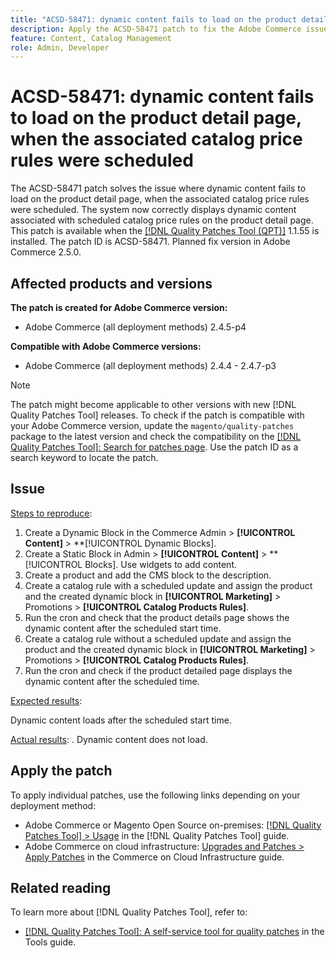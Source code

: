 ```yaml
---
title: "ACSD-58471: dynamic content fails to load on the product detail page, when the associated catalog price rules were scheduled"
description: Apply the ACSD-58471 patch to fix the Adobe Commerce issue where where dynamic content fails to load on the product detail page, when the associated catalog price rules were scheduled.
feature: Content, Catalog Management
role: Admin, Developer
---
```


# ACSD-58471: dynamic content fails to load on the product detail page, when the associated catalog price rules were scheduled

The ACSD-58471 patch solves the issue where dynamic content fails to load on the product detail page, when the associated catalog price rules were scheduled. The system now correctly displays dynamic content associated with scheduled catalog price rules on the product detail page. This patch is available when the [[!DNL Quality Patches Tool (QPT)]](/help/tools/quality-patches-tool/quality-patches-tool-to-self-serve-quality-patches.md) 1.1.55 is installed. The patch ID is ACSD-58471. Planned fix version in Adobe Commerce 2.5.0. 

## Affected products and versions

**The patch is created for Adobe Commerce version:**
* Adobe Commerce (all deployment methods) 2.4.5-p4

**Compatible with Adobe Commerce versions:**
* Adobe Commerce (all deployment methods) 2.4.4 - 2.4.7-p3

>[!NOTE]
>
>The patch might become applicable to other versions with new [!DNL Quality Patches Tool] releases. To check if the patch is compatible with your Adobe Commerce version, update the `magento/quality-patches` package to the latest version and check the compatibility on the [[!DNL Quality Patches Tool]: Search for patches page](https://experienceleague.adobe.com/tools/commerce-quality-patches/index.html). Use the patch ID as a search keyword to locate the patch.

## Issue

<u>Steps to reproduce</u>:

1. Create a Dynamic Block in the Commerce Admin > **[!UICONTROL Content]** > **[!UICONTROL Dynamic Blocks].
1. Create a Static Block in Admin > **[!UICONTROL Content]** >  **[!UICONTROL Blocks]. Use widgets to add content.
1. Create a product and add the CMS block to the description.
1. Create a catalog rule with a scheduled update and assign the product and the created dynamic block in **[!UICONTROL Marketing]** > Promotions > **[!UICONTROL Catalog Products Rules]**.
1. Run the cron and check that the product details page shows the dynamic content after the scheduled start time.
1. Create a catalog rule without a scheduled update and assign the product and the created dynamic block in **[!UICONTROL Marketing]** > Promotions > **[!UICONTROL Catalog Products Rules]**.
1. Run the cron and check if the product detailed page displays the dynamic content after the scheduled time.


<u>Expected results</u>:

Dynamic content loads after the scheduled start time.

<u>Actual results</u>:
.
Dynamic content does not load.

## Apply the patch

To apply individual patches, use the following links depending on your deployment method:

* Adobe Commerce or Magento Open Source on-premises: [[!DNL Quality Patches Tool] > Usage](/help/tools/quality-patches-tool/usage.md) in the [!DNL Quality Patches Tool] guide.
* Adobe Commerce on cloud infrastructure: [Upgrades and Patches > Apply Patches](https://experienceleague.adobe.com/docs/commerce-cloud-service/user-guide/develop/upgrade/apply-patches.html) in the Commerce on Cloud Infrastructure guide.


## Related reading

To learn more about [!DNL Quality Patches Tool], refer to:

* [[!DNL Quality Patches Tool]: A self-service tool for quality patches](/help/tools/quality-patches-tool/quality-patches-tool-to-self-serve-quality-patches.md) in the Tools guide.
